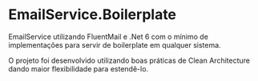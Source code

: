 # EmailService.Boilerplate

EmailService utilizando FluentMail e .Net 6 com o mínimo de implementações para servir de boilerplate em qualquer sistema.

O projeto foi desenvolvido utilizando boas práticas de Clean Architecture dando maior flexibilidade para estendê-lo.
